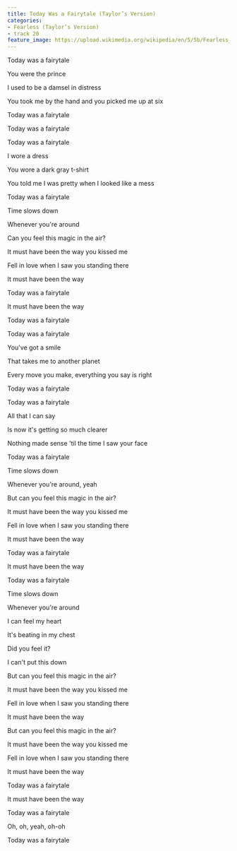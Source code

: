```yaml
---
title: Today Was a Fairytale (Taylor’s Version)
categories:
- Fearless (Taylor’s Version)
- track 20
feature_image: https://upload.wikimedia.org/wikipedia/en/5/5b/Fearless_%28Taylor%27s_Version%29_%282021_album_cover%29_by_Taylor_Swift.png
--- 
```

Today was a fairytale

You were the prince

I used to be a damsel in distress

You took me by the hand and you picked me up at six

Today was a fairytale

Today was a fairytale

Today was a fairytale

I wore a dress

You wore a dark gray t-shirt

You told me I was pretty when I looked like a mess

Today was a fairytale

Time slows down

Whenever you're around

Can you feel this magic in the air?

It must have been the way you kissed me

Fell in love when I saw you standing there

It must have been the way

Today was a fairytale

It must have been the way

Today was a fairytale

Today was a fairytale

You've got a smile

That takes me to another planet

Every move you make, everything you say is right

Today was a fairytale

Today was a fairytale

All that I can say

Is now it's getting so much clearer

Nothing made sense 'til the time I saw your face

Today was a fairytale

Time slows down

Whenever you're around, yeah

But can you feel this magic in the air?

It must have been the way you kissed me

Fell in love when I saw you standing there

It must have been the way

Today was a fairytale

It must have been the way

Today was a fairytale

Time slows down

Whenever you're around

I can feel my heart

It's beating in my chest

Did you feel it?

I can't put this down

But can you feel this magic in the air?

It must have been the way you kissed me

Fell in love when I saw you standing there

It must have been the way

But can you feel this magic in the air?

It must have been the way you kissed me

Fell in love when I saw you standing there

It must have been the way

Today was a fairytale

It must have been the way

Today was a fairytale

Oh, oh, yeah, oh-oh

Today was a fairytale